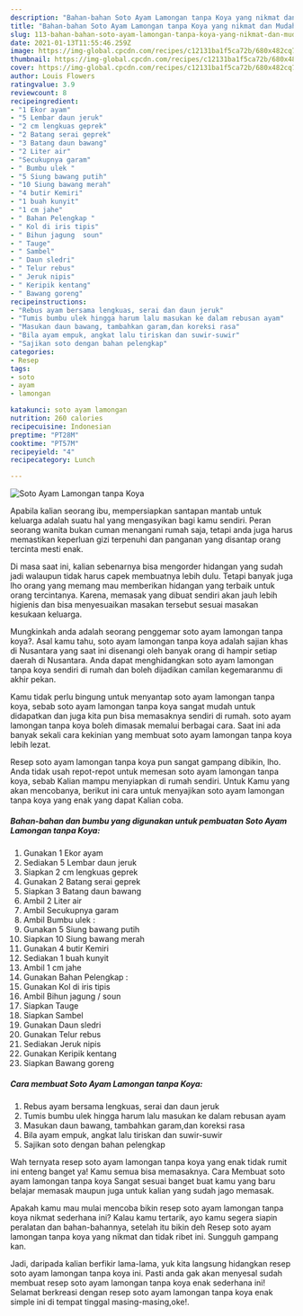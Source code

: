 ```yaml
---
description: "Bahan-bahan Soto Ayam Lamongan tanpa Koya yang nikmat dan Mudah Dibuat"
title: "Bahan-bahan Soto Ayam Lamongan tanpa Koya yang nikmat dan Mudah Dibuat"
slug: 113-bahan-bahan-soto-ayam-lamongan-tanpa-koya-yang-nikmat-dan-mudah-dibuat
date: 2021-01-13T11:55:46.259Z
image: https://img-global.cpcdn.com/recipes/c12131ba1f5ca72b/680x482cq70/soto-ayam-lamongan-tanpa-koya-foto-resep-utama.jpg
thumbnail: https://img-global.cpcdn.com/recipes/c12131ba1f5ca72b/680x482cq70/soto-ayam-lamongan-tanpa-koya-foto-resep-utama.jpg
cover: https://img-global.cpcdn.com/recipes/c12131ba1f5ca72b/680x482cq70/soto-ayam-lamongan-tanpa-koya-foto-resep-utama.jpg
author: Louis Flowers
ratingvalue: 3.9
reviewcount: 8
recipeingredient:
- "1 Ekor ayam"
- "5 Lembar daun jeruk"
- "2 cm lengkuas geprek"
- "2 Batang serai geprek"
- "3 Batang daun bawang"
- "2 Liter air"
- "Secukupnya garam"
- " Bumbu ulek "
- "5 Siung bawang putih"
- "10 Siung bawang merah"
- "4 butir Kemiri"
- "1 buah kunyit"
- "1 cm jahe"
- " Bahan Pelengkap "
- " Kol di iris tipis"
- " Bihun jagung  soun"
- " Tauge"
- " Sambel"
- " Daun sledri"
- " Telur rebus"
- " Jeruk nipis"
- " Keripik kentang"
- " Bawang goreng"
recipeinstructions:
- "Rebus ayam bersama lengkuas, serai dan daun jeruk"
- "Tumis bumbu ulek hingga harum lalu masukan ke dalam rebusan ayam"
- "Masukan daun bawang, tambahkan garam,dan koreksi rasa"
- "Bila ayam empuk, angkat lalu tiriskan dan suwir-suwir"
- "Sajikan soto dengan bahan pelengkap"
categories:
- Resep
tags:
- soto
- ayam
- lamongan

katakunci: soto ayam lamongan 
nutrition: 260 calories
recipecuisine: Indonesian
preptime: "PT28M"
cooktime: "PT57M"
recipeyield: "4"
recipecategory: Lunch

---
```



![Soto Ayam Lamongan tanpa Koya](https://img-global.cpcdn.com/recipes/c12131ba1f5ca72b/680x482cq70/soto-ayam-lamongan-tanpa-koya-foto-resep-utama.jpg)

Apabila kalian seorang ibu, mempersiapkan santapan mantab untuk keluarga adalah suatu hal yang mengasyikan bagi kamu sendiri. Peran seorang  wanita bukan cuman menangani rumah saja, tetapi anda juga harus memastikan keperluan gizi terpenuhi dan panganan yang disantap orang tercinta mesti enak.

Di masa  saat ini, kalian sebenarnya bisa mengorder hidangan yang sudah jadi walaupun tidak harus capek membuatnya lebih dulu. Tetapi banyak juga lho orang yang memang mau memberikan hidangan yang terbaik untuk orang tercintanya. Karena, memasak yang dibuat sendiri akan jauh lebih higienis dan bisa menyesuaikan masakan tersebut sesuai masakan kesukaan keluarga. 



Mungkinkah anda adalah seorang penggemar soto ayam lamongan tanpa koya?. Asal kamu tahu, soto ayam lamongan tanpa koya adalah sajian khas di Nusantara yang saat ini disenangi oleh banyak orang di hampir setiap daerah di Nusantara. Anda dapat menghidangkan soto ayam lamongan tanpa koya sendiri di rumah dan boleh dijadikan camilan kegemaranmu di akhir pekan.

Kamu tidak perlu bingung untuk menyantap soto ayam lamongan tanpa koya, sebab soto ayam lamongan tanpa koya sangat mudah untuk didapatkan dan juga kita pun bisa memasaknya sendiri di rumah. soto ayam lamongan tanpa koya boleh dimasak memalui berbagai cara. Saat ini ada banyak sekali cara kekinian yang membuat soto ayam lamongan tanpa koya lebih lezat.

Resep soto ayam lamongan tanpa koya pun sangat gampang dibikin, lho. Anda tidak usah repot-repot untuk memesan soto ayam lamongan tanpa koya, sebab Kalian mampu menyiapkan di rumah sendiri. Untuk Kamu yang akan mencobanya, berikut ini cara untuk menyajikan soto ayam lamongan tanpa koya yang enak yang dapat Kalian coba.

<!--inarticleads1-->

##### Bahan-bahan dan bumbu yang digunakan untuk pembuatan Soto Ayam Lamongan tanpa Koya:

1. Gunakan 1 Ekor ayam
1. Sediakan 5 Lembar daun jeruk
1. Siapkan 2 cm lengkuas geprek
1. Gunakan 2 Batang serai geprek
1. Siapkan 3 Batang daun bawang
1. Ambil 2 Liter air
1. Ambil Secukupnya garam
1. Ambil  Bumbu ulek :
1. Gunakan 5 Siung bawang putih
1. Siapkan 10 Siung bawang merah
1. Gunakan 4 butir Kemiri
1. Sediakan 1 buah kunyit
1. Ambil 1 cm jahe
1. Gunakan  Bahan Pelengkap :
1. Gunakan  Kol di iris tipis
1. Ambil  Bihun jagung / soun
1. Siapkan  Tauge
1. Siapkan  Sambel
1. Gunakan  Daun sledri
1. Gunakan  Telur rebus
1. Sediakan  Jeruk nipis
1. Gunakan  Keripik kentang
1. Siapkan  Bawang goreng




<!--inarticleads2-->

##### Cara membuat Soto Ayam Lamongan tanpa Koya:

1. Rebus ayam bersama lengkuas, serai dan daun jeruk
1. Tumis bumbu ulek hingga harum lalu masukan ke dalam rebusan ayam
1. Masukan daun bawang, tambahkan garam,dan koreksi rasa
1. Bila ayam empuk, angkat lalu tiriskan dan suwir-suwir
1. Sajikan soto dengan bahan pelengkap




Wah ternyata resep soto ayam lamongan tanpa koya yang enak tidak rumit ini enteng banget ya! Kamu semua bisa memasaknya. Cara Membuat soto ayam lamongan tanpa koya Sangat sesuai banget buat kamu yang baru belajar memasak maupun juga untuk kalian yang sudah jago memasak.

Apakah kamu mau mulai mencoba bikin resep soto ayam lamongan tanpa koya nikmat sederhana ini? Kalau kamu tertarik, ayo kamu segera siapin peralatan dan bahan-bahannya, setelah itu bikin deh Resep soto ayam lamongan tanpa koya yang nikmat dan tidak ribet ini. Sungguh gampang kan. 

Jadi, daripada kalian berfikir lama-lama, yuk kita langsung hidangkan resep soto ayam lamongan tanpa koya ini. Pasti anda gak akan menyesal sudah membuat resep soto ayam lamongan tanpa koya enak sederhana ini! Selamat berkreasi dengan resep soto ayam lamongan tanpa koya enak simple ini di tempat tinggal masing-masing,oke!.

